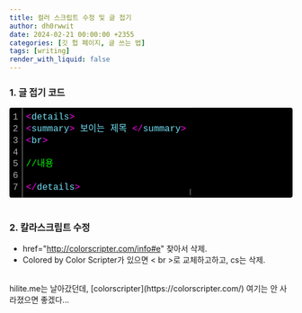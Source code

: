 ```yaml
---
title: 컬러 스크립트 수정 및 글 접기
author: dh0rwwit
date: 2024-02-21 00:00:00 +2355
categories: [깃 헙 페이지, 글 쓰는 법]
tags: [writing]
render_with_liquid: false
---
```


### 1. 글 접기 코드
<div class="colorscripter-code" style="color:#73E1F7;font-family:Consolas, 'Liberation Mono', Menlo, Courier, monospace !important; position:relative !important;overflow:auto"><table class="colorscripter-code-table" style="margin:0;padding:0;border:none;background-color:#000000;border-radius:4px;" cellspacing="0" cellpadding="0"><tr><td style="padding:6px;border-right:2px solid #4f4f4f"><div style="margin:0;padding:0;word-break:normal;text-align:right;color:#aaa;font-family:Consolas, 'Liberation Mono', Menlo, Courier, monospace !important;line-height:130%"><div style="line-height:130%">1</div><div style="line-height:130%">2</div><div style="line-height:130%">3</div><div style="line-height:130%">4</div><div style="line-height:130%">5</div><div style="line-height:130%">6</div><div style="line-height:130%">7</div></div></td><td style="padding:6px 0;text-align:left"><div style="margin:0;padding:0;color:#73E1F7;font-family:Consolas, 'Liberation Mono', Menlo, Courier, monospace !important;line-height:130%"><div style="padding:0 6px; white-space:pre; line-height:130%"><span style="color:#FEF705"></span><span style="color:#FE05F2">&lt;</span>details<span style="color:#FEF705"></span><span style="color:#FE05F2">&gt;</span></div><div style="padding:0 6px; white-space:pre; line-height:130%"><span style="color:#FEF705"></span><span style="color:#FE05F2">&lt;</span>summary<span style="color:#FEF705"></span><span style="color:#FE05F2">&gt;</span>&nbsp;보이는&nbsp;제목&nbsp;<span style="color:#FEF705"></span><span style="color:#FE05F2">&lt;</span><span style="color:#FEF705"></span><span style="color:#FE05F2">/</span>summary<span style="color:#FEF705"></span><span style="color:#FE05F2">&gt;</span></div><div style="padding:0 6px; white-space:pre; line-height:130%"><span style="color:#FEF705"></span><span style="color:#FE05F2">&lt;</span>br<span style="color:#FEF705"></span><span style="color:#FE05F2">&gt;</span></div><div style="padding:0 6px; white-space:pre; line-height:130%">&nbsp;</div><div style="padding:0 6px; white-space:pre; line-height:130%"><span style="color:#05F508">//내용</span></div><div style="padding:0 6px; white-space:pre; line-height:130%">&nbsp;</div><div style="padding:0 6px; white-space:pre; line-height:130%"><span style="color:#FEF705"></span><span style="color:#FE05F2">&lt;</span><span style="color:#FEF705"></span><span style="color:#FE05F2">/</span>details<span style="color:#FEF705"></span><span style="color:#FE05F2">&gt;</span></div></div></td><td style="vertical-align:bottom;padding:0 2px 4px 0"><a target="_blank" style="text-decoration:none;color:white"><span style="font-size:9px;word-break:normal;background-color:#4f4f4f;color:white;border-radius:10px;padding:1px"></span></a></td></tr></table></div>

<br>

### 2. 칼라스크립트 수정
- href="http://colorscripter.com/info#e" 찾아서 삭제.
- Colored by Color Scripter가 있으면 < br >로 교체하고하고, cs는 삭제.
<br>
hilite.me는 날아갔던데, [colorscripter](https://colorscripter.com/) 여기는 안 사라졌으면 좋겠다...